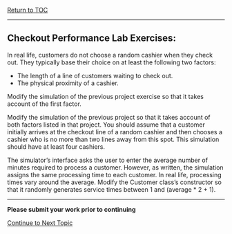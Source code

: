 <a href="https://github.com/CyberTrainingUSAF/06-Intro-to-Algorithms/blob/master/00-Table-of-Contents.md"> Return to TOC </a>

---

## Checkout Performance Lab Exercises:

In real life, customers do not choose a random cashier when they check out. They typically base their choice on at least the following two factors:

* The length of a line of customers waiting to check out.
* The physical proximity of a cashier.

Modify the simulation of the previous project exercise so that it takes account of the first factor.

Modify the simulation of the previous project so that it takes account of both factors listed in that project. You should assume that a customer initially arrives at the checkout line of a random cashier and then chooses a cashier who is no more than two lines away from this spot. This simulation should have at least four cashiers.

The simulator’s interface asks the user to enter the average number of minutes required to process a customer. However, as written, the simulation assigns the same processing time to each customer. In real life, processing times vary around the average. Modify the Customer class’s constructor so that it randomly generates service times between 1 and (average * 2 + 1).

---

**Please submit your work prior to continuing**

<a href="https://github.com/CyberTrainingUSAF/06-Intro-to-Algorithms/blob/master/21_Trees_Lesson.md" > Continue to Next Topic </a>
